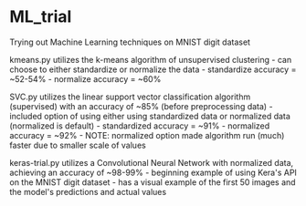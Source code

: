 # ML_trial
Trying out Machine Learning techniques on MNIST digit dataset

kmeans.py utilizes the k-means algorithm of unsupervised clustering
    - can choose to either standardize or normalize the data
        - standardize accuracy = ~52-54%
        - normalize accuracy = ~60%

SVC.py utilizes the linear support vector classification algorithm (supervised) with an accuracy of ~85% (before preprocessing data)
    - included option of using either using standardized data or normalized data (normalized is default)
        - standardized accuracy = ~91%
        - normalized accuracy = ~92%
        - NOTE: normalized option made algorithm run (much) faster due to smaller scale of values

keras-trial.py utilizes a Convolutional Neural Network with normalized data, achieving an accuracy of ~98-99%
    - beginning example of using Kera's API on the MNIST digit dataset
    - has a visual example of the first 50 images and the model's predictions and actual values
